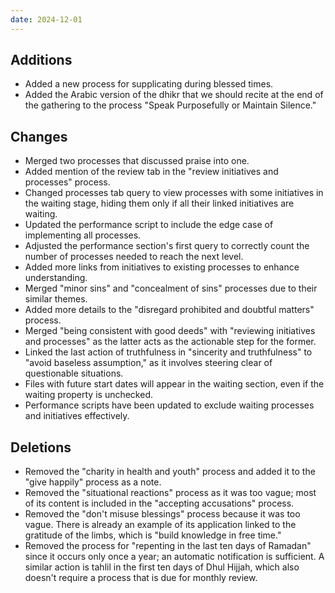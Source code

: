 ```yaml
---
date: 2024-12-01
---
```


## Additions

* Added a new process for supplicating during blessed times.
* Added the Arabic version of the dhikr that we should recite at the end of the gathering to the process "Speak Purposefully or Maintain Silence."

<!--truncate-->

## Changes

* Merged two processes that discussed praise into one.
* Added mention of the review tab in the "review initiatives and processes" process.
* Changed processes tab query to view processes with some initiatives in the waiting stage, hiding them only if all their linked initiatives are waiting.
* Updated the performance script to include the edge case of implementing all processes.
* Adjusted the performance section's first query to correctly count the number of processes needed to reach the next level.
* Added more links from initiatives to existing processes to enhance understanding.
* Merged "minor sins" and "concealment of sins" processes due to their similar themes.
* Added more details to the "disregard prohibited and doubtful matters" process.
* Merged "being consistent with good deeds" with "reviewing initiatives and processes" as the latter acts as the actionable step for the former.
* Linked the last action of truthfulness in "sincerity and truthfulness" to "avoid baseless assumption," as it involves steering clear of questionable situations.
* Files with future start dates will appear in the waiting section, even if the waiting property is unchecked.
* Performance scripts have been updated to exclude waiting processes and initiatives effectively.

## Deletions

* Removed the "charity in health and youth" process and added it to the "give happily" process as a note.
* Removed the "situational reactions" process as it was too vague; most of its content is included in the "accepting accusations" process.
* Removed the "don't misuse blessings" process because it was too vague. There is already an example of its application linked to the gratitude of the limbs, which is "build knowledge in free time."
* Removed the process for "repenting in the last ten days of Ramadan" since it occurs only once a year; an automatic notification is sufficient. A similar action is tahlil in the first ten days of Dhul Hijjah, which also doesn't require a process that is due for monthly review.
